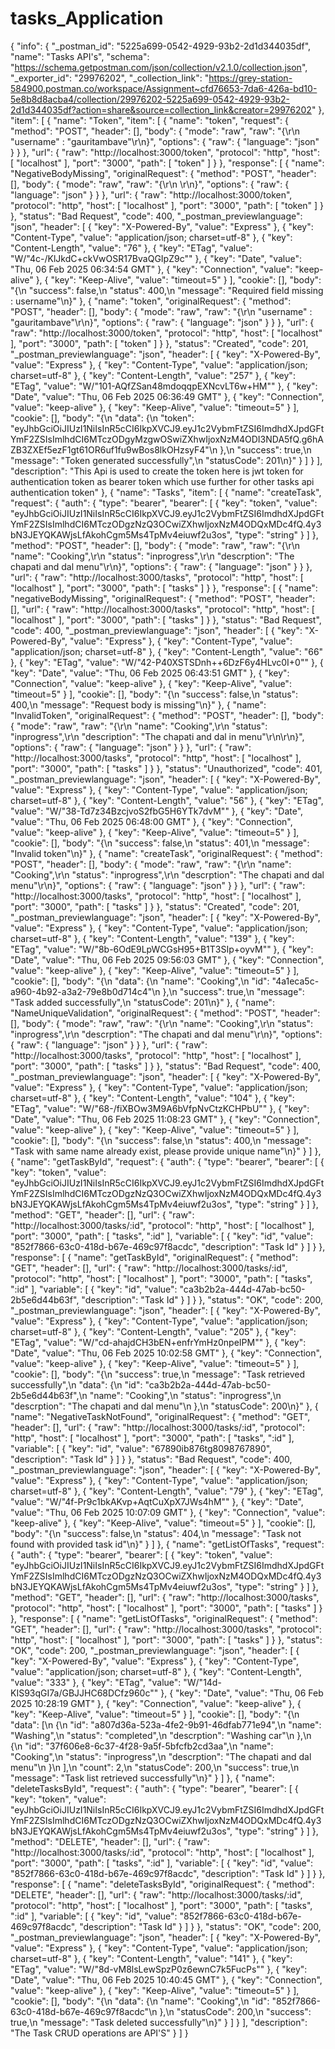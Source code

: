 # tasks_Application
{
	"info": {
		"_postman_id": "5225a699-0542-4929-93b2-2d1d344035df",
		"name": "Tasks API's",
		"schema": "https://schema.getpostman.com/json/collection/v2.1.0/collection.json",
		"_exporter_id": "29976202",
		"_collection_link": "https://grey-station-584900.postman.co/workspace/Assignment~cfd76653-7da6-426a-bd10-5e8b8d8acba4/collection/29976202-5225a699-0542-4929-93b2-2d1d344035df?action=share&source=collection_link&creator=29976202"
	},
	"item": [
		{
			"name": "Token",
			"item": [
				{
					"name": "token",
					"request": {
						"method": "POST",
						"header": [],
						"body": {
							"mode": "raw",
							"raw": "{\r\n    \"username\" : \"gauritambave\"\r\n}",
							"options": {
								"raw": {
									"language": "json"
								}
							}
						},
						"url": {
							"raw": "http://localhost:3000/token",
							"protocol": "http",
							"host": [
								"localhost"
							],
							"port": "3000",
							"path": [
								"token"
							]
						}
					},
					"response": [
						{
							"name": "NegativeBodyMissing",
							"originalRequest": {
								"method": "POST",
								"header": [],
								"body": {
									"mode": "raw",
									"raw": "{\r\n    \r\n}",
									"options": {
										"raw": {
											"language": "json"
										}
									}
								},
								"url": {
									"raw": "http://localhost:3000/token",
									"protocol": "http",
									"host": [
										"localhost"
									],
									"port": "3000",
									"path": [
										"token"
									]
								}
							},
							"status": "Bad Request",
							"code": 400,
							"_postman_previewlanguage": "json",
							"header": [
								{
									"key": "X-Powered-By",
									"value": "Express"
								},
								{
									"key": "Content-Type",
									"value": "application/json; charset=utf-8"
								},
								{
									"key": "Content-Length",
									"value": "76"
								},
								{
									"key": "ETag",
									"value": "W/\"4c-/KlJkdC+ckVwOSR17BvaQGIpZ9c\""
								},
								{
									"key": "Date",
									"value": "Thu, 06 Feb 2025 06:34:54 GMT"
								},
								{
									"key": "Connection",
									"value": "keep-alive"
								},
								{
									"key": "Keep-Alive",
									"value": "timeout=5"
								}
							],
							"cookie": [],
							"body": "{\n    \"success\": false,\n    \"status\": 400,\n    \"message\": \"Required field missing : username\"\n}"
						},
						{
							"name": "token",
							"originalRequest": {
								"method": "POST",
								"header": [],
								"body": {
									"mode": "raw",
									"raw": "{\r\n    \"username\" : \"gauritambave\"\r\n}",
									"options": {
										"raw": {
											"language": "json"
										}
									}
								},
								"url": {
									"raw": "http://localhost:3000/token",
									"protocol": "http",
									"host": [
										"localhost"
									],
									"port": "3000",
									"path": [
										"token"
									]
								}
							},
							"status": "Created",
							"code": 201,
							"_postman_previewlanguage": "json",
							"header": [
								{
									"key": "X-Powered-By",
									"value": "Express"
								},
								{
									"key": "Content-Type",
									"value": "application/json; charset=utf-8"
								},
								{
									"key": "Content-Length",
									"value": "257"
								},
								{
									"key": "ETag",
									"value": "W/\"101-AQfZSan48mdoqqpEXNcvLT6w+HM\""
								},
								{
									"key": "Date",
									"value": "Thu, 06 Feb 2025 06:36:49 GMT"
								},
								{
									"key": "Connection",
									"value": "keep-alive"
								},
								{
									"key": "Keep-Alive",
									"value": "timeout=5"
								}
							],
							"cookie": [],
							"body": "{\n    \"data\": {\n        \"token\": \"eyJhbGciOiJIUzI1NiIsInR5cCI6IkpXVCJ9.eyJ1c2VybmFtZSI6ImdhdXJpdGFtYmF2ZSIsImlhdCI6MTczODgyMzgwOSwiZXhwIjoxNzM4ODI3NDA5fQ.g6hAZB3ZXEf5ezF1gt61OR6uf1fu9wBos8lkOHzsyF4\"\n    },\n    \"success\": true,\n    \"message\": \"Token generated successfully\",\n    \"statusCode\": 201\n}"
						}
					]
				}
			],
			"description": "This Api is used to create the token here is jwt token for authentication token as bearer token which use further for other tasks api authentication token"
		},
		{
			"name": "Tasks",
			"item": [
				{
					"name": "createTask",
					"request": {
						"auth": {
							"type": "bearer",
							"bearer": [
								{
									"key": "token",
									"value": "eyJhbGciOiJIUzI1NiIsInR5cCI6IkpXVCJ9.eyJ1c2VybmFtZSI6ImdhdXJpdGFtYmF2ZSIsImlhdCI6MTczODgzNzQ3OCwiZXhwIjoxNzM4ODQxMDc4fQ.4y3bN3JEYQKAWjsLfAkohCgm5Ms4TpMv4eiuwf2u3os",
									"type": "string"
								}
							]
						},
						"method": "POST",
						"header": [],
						"body": {
							"mode": "raw",
							"raw": "{\r\n    \"name\": \"Cooking\",\r\n    \"status\": \"inprogress\",\r\n    \"descrption\": \"The chapati and dal menu\"\r\n}",
							"options": {
								"raw": {
									"language": "json"
								}
							}
						},
						"url": {
							"raw": "http://localhost:3000/tasks",
							"protocol": "http",
							"host": [
								"localhost"
							],
							"port": "3000",
							"path": [
								"tasks"
							]
						}
					},
					"response": [
						{
							"name": "negativeBodyMissing",
							"originalRequest": {
								"method": "POST",
								"header": [],
								"url": {
									"raw": "http://localhost:3000/tasks",
									"protocol": "http",
									"host": [
										"localhost"
									],
									"port": "3000",
									"path": [
										"tasks"
									]
								}
							},
							"status": "Bad Request",
							"code": 400,
							"_postman_previewlanguage": "json",
							"header": [
								{
									"key": "X-Powered-By",
									"value": "Express"
								},
								{
									"key": "Content-Type",
									"value": "application/json; charset=utf-8"
								},
								{
									"key": "Content-Length",
									"value": "66"
								},
								{
									"key": "ETag",
									"value": "W/\"42-P40XSTSDnh++6DzF6y4HLvc0I+0\""
								},
								{
									"key": "Date",
									"value": "Thu, 06 Feb 2025 06:43:51 GMT"
								},
								{
									"key": "Connection",
									"value": "keep-alive"
								},
								{
									"key": "Keep-Alive",
									"value": "timeout=5"
								}
							],
							"cookie": [],
							"body": "{\n    \"success\": false,\n    \"status\": 400,\n    \"message\": \"Request body is missing\"\n}"
						},
						{
							"name": "InvalidToken",
							"originalRequest": {
								"method": "POST",
								"header": [],
								"body": {
									"mode": "raw",
									"raw": "{\r\n    \"name\": \"Cooking\",\r\n    \"status\": \"inprogress\",\r\n    \"description\": \"The chapati and dal in menu\"\r\n\r\n}",
									"options": {
										"raw": {
											"language": "json"
										}
									}
								},
								"url": {
									"raw": "http://localhost:3000/tasks",
									"protocol": "http",
									"host": [
										"localhost"
									],
									"port": "3000",
									"path": [
										"tasks"
									]
								}
							},
							"status": "Unauthorized",
							"code": 401,
							"_postman_previewlanguage": "json",
							"header": [
								{
									"key": "X-Powered-By",
									"value": "Express"
								},
								{
									"key": "Content-Type",
									"value": "application/json; charset=utf-8"
								},
								{
									"key": "Content-Length",
									"value": "56"
								},
								{
									"key": "ETag",
									"value": "W/\"38-Td7z34BzcjvoS2fbG5H6YTk7dvM\""
								},
								{
									"key": "Date",
									"value": "Thu, 06 Feb 2025 06:48:00 GMT"
								},
								{
									"key": "Connection",
									"value": "keep-alive"
								},
								{
									"key": "Keep-Alive",
									"value": "timeout=5"
								}
							],
							"cookie": [],
							"body": "{\n    \"success\": false,\n    \"status\": 401,\n    \"message\": \"Invalid token\"\n}"
						},
						{
							"name": "createTask",
							"originalRequest": {
								"method": "POST",
								"header": [],
								"body": {
									"mode": "raw",
									"raw": "{\r\n    \"name\": \"Cooking\",\r\n    \"status\": \"inprogress\",\r\n    \"descrption\": \"The chapati and dal menu\"\r\n}",
									"options": {
										"raw": {
											"language": "json"
										}
									}
								},
								"url": {
									"raw": "http://localhost:3000/tasks",
									"protocol": "http",
									"host": [
										"localhost"
									],
									"port": "3000",
									"path": [
										"tasks"
									]
								}
							},
							"status": "Created",
							"code": 201,
							"_postman_previewlanguage": "json",
							"header": [
								{
									"key": "X-Powered-By",
									"value": "Express"
								},
								{
									"key": "Content-Type",
									"value": "application/json; charset=utf-8"
								},
								{
									"key": "Content-Length",
									"value": "139"
								},
								{
									"key": "ETag",
									"value": "W/\"8b-6OdE9LpWCGsH95+B1T3SIp+oyvM\""
								},
								{
									"key": "Date",
									"value": "Thu, 06 Feb 2025 09:56:03 GMT"
								},
								{
									"key": "Connection",
									"value": "keep-alive"
								},
								{
									"key": "Keep-Alive",
									"value": "timeout=5"
								}
							],
							"cookie": [],
							"body": "{\n    \"data\": {\n        \"name\": \"Cooking\",\n        \"id\": \"4a1eca5c-a960-4b92-a3a2-79e8b0d714c4\"\n    },\n    \"success\": true,\n    \"message\": \"Task added successfully\",\n    \"statusCode\": 201\n}"
						},
						{
							"name": "NameUniqueValidation",
							"originalRequest": {
								"method": "POST",
								"header": [],
								"body": {
									"mode": "raw",
									"raw": "{\r\n    \"name\": \"Cooking\",\r\n    \"status\": \"inprogress\",\r\n    \"descrption\": \"The chapati and dal menu\"\r\n}",
									"options": {
										"raw": {
											"language": "json"
										}
									}
								},
								"url": {
									"raw": "http://localhost:3000/tasks",
									"protocol": "http",
									"host": [
										"localhost"
									],
									"port": "3000",
									"path": [
										"tasks"
									]
								}
							},
							"status": "Bad Request",
							"code": 400,
							"_postman_previewlanguage": "json",
							"header": [
								{
									"key": "X-Powered-By",
									"value": "Express"
								},
								{
									"key": "Content-Type",
									"value": "application/json; charset=utf-8"
								},
								{
									"key": "Content-Length",
									"value": "104"
								},
								{
									"key": "ETag",
									"value": "W/\"68-/fiXBOw3M9A6bVfpNvCtzKCHPbU\""
								},
								{
									"key": "Date",
									"value": "Thu, 06 Feb 2025 11:08:23 GMT"
								},
								{
									"key": "Connection",
									"value": "keep-alive"
								},
								{
									"key": "Keep-Alive",
									"value": "timeout=5"
								}
							],
							"cookie": [],
							"body": "{\n    \"success\": false,\n    \"status\": 400,\n    \"message\": \"Task with same name already exist, please provide unique name\"\n}"
						}
					]
				},
				{
					"name": "getTaskById",
					"request": {
						"auth": {
							"type": "bearer",
							"bearer": [
								{
									"key": "token",
									"value": "eyJhbGciOiJIUzI1NiIsInR5cCI6IkpXVCJ9.eyJ1c2VybmFtZSI6ImdhdXJpdGFtYmF2ZSIsImlhdCI6MTczODgzNzQ3OCwiZXhwIjoxNzM4ODQxMDc4fQ.4y3bN3JEYQKAWjsLfAkohCgm5Ms4TpMv4eiuwf2u3os",
									"type": "string"
								}
							]
						},
						"method": "GET",
						"header": [],
						"url": {
							"raw": "http://localhost:3000/tasks/:id",
							"protocol": "http",
							"host": [
								"localhost"
							],
							"port": "3000",
							"path": [
								"tasks",
								":id"
							],
							"variable": [
								{
									"key": "id",
									"value": "852f7866-63c0-418d-b67e-469c97f8acdc",
									"description": "Task Id"
								}
							]
						}
					},
					"response": [
						{
							"name": "getTaskById",
							"originalRequest": {
								"method": "GET",
								"header": [],
								"url": {
									"raw": "http://localhost:3000/tasks/:id",
									"protocol": "http",
									"host": [
										"localhost"
									],
									"port": "3000",
									"path": [
										"tasks",
										":id"
									],
									"variable": [
										{
											"key": "id",
											"value": "ca3b2b2a-444d-47ab-bc50-2b5e6d44b63f",
											"description": "Task Id"
										}
									]
								}
							},
							"status": "OK",
							"code": 200,
							"_postman_previewlanguage": "json",
							"header": [
								{
									"key": "X-Powered-By",
									"value": "Express"
								},
								{
									"key": "Content-Type",
									"value": "application/json; charset=utf-8"
								},
								{
									"key": "Content-Length",
									"value": "205"
								},
								{
									"key": "ETag",
									"value": "W/\"cd-ahajdCH3bEN+enfrYmHz0npeIPM\""
								},
								{
									"key": "Date",
									"value": "Thu, 06 Feb 2025 10:02:58 GMT"
								},
								{
									"key": "Connection",
									"value": "keep-alive"
								},
								{
									"key": "Keep-Alive",
									"value": "timeout=5"
								}
							],
							"cookie": [],
							"body": "{\n    \"success\": true,\n    \"message\": \"Task retrieved successfully\",\n    \"data\": {\n        \"id\": \"ca3b2b2a-444d-47ab-bc50-2b5e6d44b63f\",\n        \"name\": \"Cooking\",\n        \"status\": \"inprogress\",\n        \"descrption\": \"The chapati and dal menu\"\n    },\n    \"statusCode\": 200\n}"
						},
						{
							"name": "NegativeTaskNotFound",
							"originalRequest": {
								"method": "GET",
								"header": [],
								"url": {
									"raw": "http://localhost:3000/tasks/:id",
									"protocol": "http",
									"host": [
										"localhost"
									],
									"port": "3000",
									"path": [
										"tasks",
										":id"
									],
									"variable": [
										{
											"key": "id",
											"value": "67890ib876tg8098767890",
											"description": "Task Id"
										}
									]
								}
							},
							"status": "Bad Request",
							"code": 400,
							"_postman_previewlanguage": "json",
							"header": [
								{
									"key": "X-Powered-By",
									"value": "Express"
								},
								{
									"key": "Content-Type",
									"value": "application/json; charset=utf-8"
								},
								{
									"key": "Content-Length",
									"value": "79"
								},
								{
									"key": "ETag",
									"value": "W/\"4f-Pr9c1bkAKvp+AqtCuXpX7JWs4hM\""
								},
								{
									"key": "Date",
									"value": "Thu, 06 Feb 2025 10:07:09 GMT"
								},
								{
									"key": "Connection",
									"value": "keep-alive"
								},
								{
									"key": "Keep-Alive",
									"value": "timeout=5"
								}
							],
							"cookie": [],
							"body": "{\n    \"success\": false,\n    \"status\": 404,\n    \"message\": \"Task not found with provided task id\"\n}"
						}
					]
				},
				{
					"name": "getListOfTasks",
					"request": {
						"auth": {
							"type": "bearer",
							"bearer": [
								{
									"key": "token",
									"value": "eyJhbGciOiJIUzI1NiIsInR5cCI6IkpXVCJ9.eyJ1c2VybmFtZSI6ImdhdXJpdGFtYmF2ZSIsImlhdCI6MTczODgzNzQ3OCwiZXhwIjoxNzM4ODQxMDc4fQ.4y3bN3JEYQKAWjsLfAkohCgm5Ms4TpMv4eiuwf2u3os",
									"type": "string"
								}
							]
						},
						"method": "GET",
						"header": [],
						"url": {
							"raw": "http://localhost:3000/tasks",
							"protocol": "http",
							"host": [
								"localhost"
							],
							"port": "3000",
							"path": [
								"tasks"
							]
						}
					},
					"response": [
						{
							"name": "getListOfTasks",
							"originalRequest": {
								"method": "GET",
								"header": [],
								"url": {
									"raw": "http://localhost:3000/tasks",
									"protocol": "http",
									"host": [
										"localhost"
									],
									"port": "3000",
									"path": [
										"tasks"
									]
								}
							},
							"status": "OK",
							"code": 200,
							"_postman_previewlanguage": "json",
							"header": [
								{
									"key": "X-Powered-By",
									"value": "Express"
								},
								{
									"key": "Content-Type",
									"value": "application/json; charset=utf-8"
								},
								{
									"key": "Content-Length",
									"value": "333"
								},
								{
									"key": "ETag",
									"value": "W/\"14d-KIS93qGI7a/GBJJHC68DCfz960c\""
								},
								{
									"key": "Date",
									"value": "Thu, 06 Feb 2025 10:28:19 GMT"
								},
								{
									"key": "Connection",
									"value": "keep-alive"
								},
								{
									"key": "Keep-Alive",
									"value": "timeout=5"
								}
							],
							"cookie": [],
							"body": "{\n    \"data\": [\n        {\n            \"id\": \"a807d36a-523a-4fe2-9b91-46dfab771e94\",\n            \"name\": \"Washing\",\n            \"status\": \"completed\",\n            \"descrption\": \"Washing car\"\n        },\n        {\n            \"id\": \"37f606e8-6c37-4f28-9a5f-5bfcfb2cd3aa\",\n            \"name\": \"Cooking\",\n            \"status\": \"inprogress\",\n            \"descrption\": \"The chapati and dal menu\"\n        }\n    ],\n    \"count\": 2,\n    \"statusCode\": 200,\n    \"success\": true,\n    \"message\": \"Task list retrieved successfully\"\n}"
						}
					]
				},
				{
					"name": "deleteTasksById",
					"request": {
						"auth": {
							"type": "bearer",
							"bearer": [
								{
									"key": "token",
									"value": "eyJhbGciOiJIUzI1NiIsInR5cCI6IkpXVCJ9.eyJ1c2VybmFtZSI6ImdhdXJpdGFtYmF2ZSIsImlhdCI6MTczODgzNzQ3OCwiZXhwIjoxNzM4ODQxMDc4fQ.4y3bN3JEYQKAWjsLfAkohCgm5Ms4TpMv4eiuwf2u3os",
									"type": "string"
								}
							]
						},
						"method": "DELETE",
						"header": [],
						"url": {
							"raw": "http://localhost:3000/tasks/:id",
							"protocol": "http",
							"host": [
								"localhost"
							],
							"port": "3000",
							"path": [
								"tasks",
								":id"
							],
							"variable": [
								{
									"key": "id",
									"value": "852f7866-63c0-418d-b67e-469c97f8acdc",
									"description": "Task Id"
								}
							]
						}
					},
					"response": [
						{
							"name": "deleteTasksById",
							"originalRequest": {
								"method": "DELETE",
								"header": [],
								"url": {
									"raw": "http://localhost:3000/tasks/:id",
									"protocol": "http",
									"host": [
										"localhost"
									],
									"port": "3000",
									"path": [
										"tasks",
										":id"
									],
									"variable": [
										{
											"key": "id",
											"value": "852f7866-63c0-418d-b67e-469c97f8acdc",
											"description": "Task Id"
										}
									]
								}
							},
							"status": "OK",
							"code": 200,
							"_postman_previewlanguage": "json",
							"header": [
								{
									"key": "X-Powered-By",
									"value": "Express"
								},
								{
									"key": "Content-Type",
									"value": "application/json; charset=utf-8"
								},
								{
									"key": "Content-Length",
									"value": "141"
								},
								{
									"key": "ETag",
									"value": "W/\"8d-vM8lsLewSpzP0z6ewnC7k5FucPs\""
								},
								{
									"key": "Date",
									"value": "Thu, 06 Feb 2025 10:40:45 GMT"
								},
								{
									"key": "Connection",
									"value": "keep-alive"
								},
								{
									"key": "Keep-Alive",
									"value": "timeout=5"
								}
							],
							"cookie": [],
							"body": "{\n    \"data\": {\n        \"name\": \"Cooking\",\n        \"id\": \"852f7866-63c0-418d-b67e-469c97f8acdc\"\n    },\n    \"statusCode\": 200,\n    \"success\": true,\n    \"message\": \"Task deleted successfully\"\n}"
						}
					]
				}
			],
			"description": "The Task CRUD operations are API'S"
		}
	]
}
